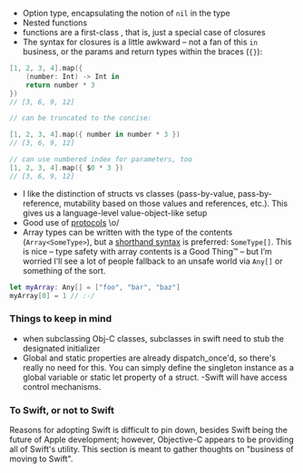 - Option type, encapsulating the notion of `nil` in the type
- Nested functions
- functions are a first-class , that is, just a special case of closures
- The syntax for closures is a little awkward – not a fan of this `in` business, or the params and return types within the braces (`{}`):

```swift
[1, 2, 3, 4].map({
    (number: Int) -> Int in
    return number * 3
})
// [3, 6, 9, 12]

// can be truncated to the concise:

[1, 2, 3, 4].map({ number in number * 3 })
// [3, 6, 9, 12]

// can use numbered index for parameters, too
[1, 2, 3, 4].map({ $0 * 3 })
// [3, 6, 9, 12]
```
- I like the distinction of structs vs classes (pass-by-value, pass-by-reference, mutability based on those values and references, etc.). This gives us a language-level value-object-like setup
- Good use of [protocols](https://developer.apple.com/library/prerelease/ios/documentation/Swift/Conceptual/Swift_Programming_Language/Protocols.html#//apple_ref/doc/uid/TP40014097-CH25-XID_345) \o/
- Array types can be written with the type of the contents (`Array<SomeType>`), but a [shorthand syntax](https://developer.apple.com/library/prerelease/ios/documentation/Swift/Conceptual/Swift_Programming_Language/CollectionTypes.html#//apple_ref/doc/uid/TP40014097-CH8-XID_136) is preferred: `SomeType[]`. This is nice – type safety with array contents is a Good Thing™ – but I’m worried I’ll see a lot of people fallback to an unsafe world via `Any[]` or something of the sort.

```swift
let myArray: Any[] = ["foo", "bar", "baz"]
myArray[0] = 1 // :-/
```

### Things to keep in mind
- when subclassing Obj-C classes, subclasses in swift need to stub the designated initializer
- Global and static properties are already dispatch_once'd, so there's really no need for this. You can simply define the singleton instance as a global variable or static let property of a struct.
-Swift will have access control mechanisms.

### To Swift, or not to Swift

Reasons for adopting Swift is difficult to pin down, besides Swift being the future of Apple development; however, Objective-C appears to be providing all of Swift's utility. This section is meant to gather thoughts on "business of moving to Swift".

*<pending>*

